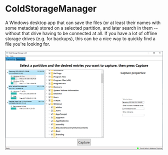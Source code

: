 # ColdStorageManager

A Windows desktop app that can save the files (or at least their names with some metadata)
stored on a selected partition, and later search in them -- without that drive having to be connected at all.
If you have a lot of offline storage drives (e.g. for backups), this can be a nice way to quickly find a
file you're looking for.

![Main window](Images/Readme/main.png)
